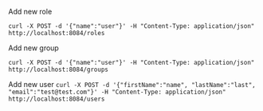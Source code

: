 Add new role

`curl -X POST -d '{"name":"user"}' -H "Content-Type: application/json" http://localhost:8084/roles`

Add new group

`curl -X POST -d '{"name":"user"}' -H "Content-Type: application/json" http://localhost:8084/groups`
 
Add new user 
`curl -X POST -d '{"firstName":"name", "lastName":"last", "email":"test@test.com"}' -H "Content-Type: application/json" http://localhost:8084/users`